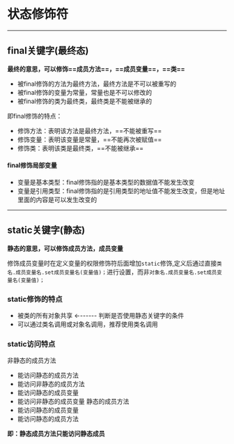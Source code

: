 # 状态修饰符
<hr/>

## final关键字(最终态)
**最终的意思，可以修饰==成员方法==，==成员变量==，==类==**

- 被final修饰的方法为最终方法，最终方法是不可以被重写的
- 被final修饰的变量为常量，常量也是不可以修改的
- 被final修饰的类为最终类，最终类是不能被继承的

即final修饰的特点：
- 修饰方法：表明该方法是最终方法，==不能被重写==
- 修饰变量：表明该变量是常量，==不能再次被赋值==
- 修饰类：表明该类是最终类，==不能被继承==

#### final修饰局部变量
- 变量是基本类型：final修饰指的是基本类型的数据值不能发生改变
- 变量是引用类型：final修饰指的是引用类型的地址值不能发生改变，但是地址里面的内容是可以发生改变的

<hr/>

## static关键字(静态)
**静态的意思，可以修饰成员方法，成员变量**

修饰成员变量时在定义变量的权限修饰符后面增加`static`修饰,定义后通过直接`类名.成员变量名.set成员变量名(变量值)；`进行设置，而非`对象名.成员变量名.set成员变量名(变量值)；`

### static修饰的特点
- 被类的所有对象共享   &#8592;------   判断是否使用静态关键字的条件
- 可以通过类名调用或对象名调用，推荐使用类名调用

### static访问特点
非静态的成员方法
- 能访问静态的成员方法
- 能访问非静态的成员方法
- 能访问静态的成员变量
- 能访问非静态的成员变量
静态的成员方法
- 能访问静态的成员变量
- 能访问静态的成员方法

**即：静态成员方法只能访问静态成员**
